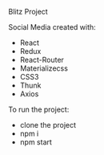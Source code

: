 Blitz Project

Social Media created with:

- React
- Redux
- React-Router
- Materializecss
- CSS3
- Thunk
- Axios

To run the project:

- clone the project
- npm i
- npm start
